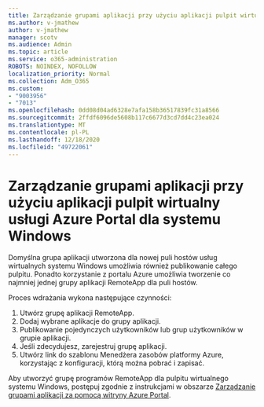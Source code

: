 ```yaml
---
title: Zarządzanie grupami aplikacji przy użyciu aplikacji pulpit wirtualny usługi Azure Portal dla systemu Windows
ms.author: v-jmathew
author: v-jmathew
manager: scotv
ms.audience: Admin
ms.topic: article
ms.service: o365-administration
ROBOTS: NOINDEX, NOFOLLOW
localization_priority: Normal
ms.collection: Adm_O365
ms.custom:
- "9003956"
- "7013"
ms.openlocfilehash: 0dd08d04ad6328e7afa158b36517839fc31a8566
ms.sourcegitcommit: 2ffdf6096de5608b117c6677d3cd7dd4c23ea024
ms.translationtype: MT
ms.contentlocale: pl-PL
ms.lasthandoff: 12/18/2020
ms.locfileid: "49722061"
---
```

# <a name="manage-app-groups-by-using-the-azure-portal-for-windows-virtual-desktop"></a>Zarządzanie grupami aplikacji przy użyciu aplikacji pulpit wirtualny usługi Azure Portal dla systemu Windows

Domyślna grupa aplikacji utworzona dla nowej puli hostów usług wirtualnych systemu Windows umożliwia również publikowanie całego pulpitu. Ponadto korzystanie z portalu Azure umożliwia tworzenie co najmniej jednej grupy aplikacji RemoteApp dla puli hostów.

Proces wdrażania wykona następujące czynności:

1. Utwórz grupę aplikacji RemoteApp.
2. Dodaj wybrane aplikacje do grupy aplikacji.
3. Publikowanie pojedynczych użytkowników lub grup użytkowników w grupie aplikacji.
4. Jeśli zdecydujesz, zarejestruj grupę aplikacji.
5. Utwórz link do szablonu Menedżera zasobów platformy Azure, korzystając z konfiguracji, którą można pobrać i zapisać.

Aby utworzyć grupę programów RemoteApp dla pulpitu wirtualnego systemu Windows, postępuj zgodnie z instrukcjami w obszarze [Zarządzanie grupami aplikacji za pomocą witryny Azure Portal](https://go.microsoft.com/fwlink/?linkid=2129550).
